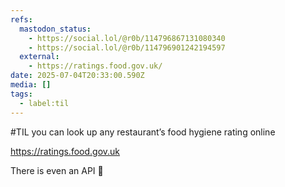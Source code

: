 ```yaml
---
refs:
  mastodon_status:
    - https://social.lol/@r0b/114796867131080340
    - https://social.lol/@r0b/114796901242194597
  external:
    - https://ratings.food.gov.uk/
date: 2025-07-04T20:33:00.590Z
media: []
tags:
  - label:til
---
```


#TIL you can look up any restaurant’s food hygiene rating online

https://ratings.food.gov.uk

There is even an API 👀

